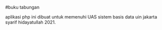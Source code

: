 #buku tabungan  

aplikasi php ini dibuat untuk memenuhi UAS sistem basis data uin jakarta syarif hidayatullah 2021.